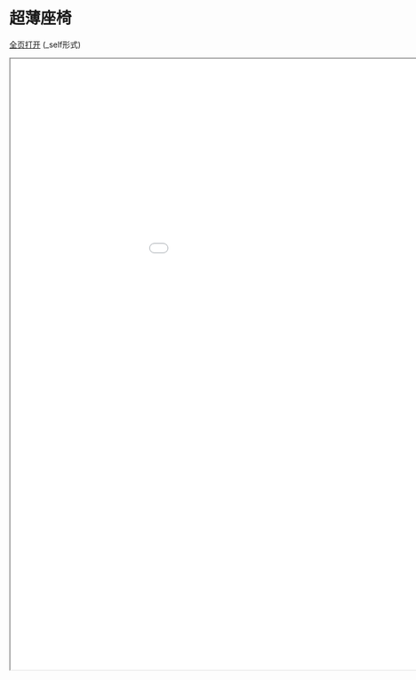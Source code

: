 
# 超薄座椅
[全页打开](/texpdf/part-sxjm-chap-chaobaozuoyi.pdf) (_self形式)
<div class="pdf-class">
    <iframe  src=/texpdf/part-sxjm-chap-chaobaozuoyi.pdf width="1100" height="1100">
    </iframe>
</div>
